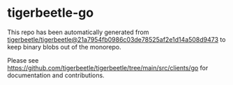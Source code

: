 # tigerbeetle-go
This repo has been automatically generated from
[tigerbeetle/tigerbeetle@21a7954fb0986c03de78525af2e1d14a508d9473](https://github.com/tigerbeetle/tigerbeetle/commit/21a7954fb0986c03de78525af2e1d14a508d9473)
to keep binary blobs out of the monorepo.

Please see
<https://github.com/tigerbeetle/tigerbeetle/tree/main/src/clients/go>
for documentation and contributions.